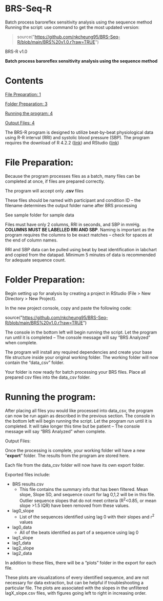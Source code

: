 # BRS-Seq-R
Batch process baroreflex sensitivity analysis using the sequence method
Running the script:
use command to get the most updated version:
> source("https://github.com/nkcheung95/BRS-Seq-R/blob/main/BRS%20v1.0.r?raw=TRUE")

BRS-R v1.0

**Batch process baroreflex sensitivity analysis using the sequence method**
# **Contents**
[File Preparation:	1](#_toc140223748)

[Folder Preparation:	3](#_toc140223749)

[Running the program:	4](#_toc140223750)

[Output Files:	4](#_toc140223751)



The BRS-R program is designed to utilize beat-by-beat physiological data using R-R interval (RRI) and systolic blood pressure (SBP). The program requires the download of R 4.2.2 ([link](https://mirror.rcg.sfu.ca/mirror/CRAN/)) and RStudio ([link](https://posit.co/downloads/)) 
# <a name="_toc140223748"></a>**File Preparation:**
Because the program processes files as a batch, many files can be completed at once, if files are prepared correctly.

The program will accept only **.csv** files

These files should be named with participant and condition ID – the filename determines the output folder name after BRS processing

See sample folder for sample data

Files must have only 2 columns, RRI in seconds, and SBP in mmHg. **COLUMNS MUST BE LABELLED RRI AND SBP**.  Naming is important as the program requires the columns to be exact matches – check for spaces at the end of column names.

RRI and SBP data can be pulled using beat by beat identification in labchart and copied from the datapad. Minimum 5 minutes of data is recommended for adequate sequence count.
# <a name="_toc140223749"></a>**Folder Preparation:**
Begin setting up for analysis by creating a project in RStudio (File > New Directory > New Project).

In the new project console, copy and paste the following code:

source("https://github.com/nkcheung95/BRS-Seq-R/blob/main/BRS%20v1.0.r?raw=TRUE")

The console in the bottom left will begin running the script. Let the program run until it is completed – The console message will say “BRS Analyzed” when complete.

The program will install any required dependencies and create your base file structure inside your original working folder. The working folder will now contain the “data\_csv” folder.

Your folder is now ready for batch processing your BRS files. Place all prepared csv files into the data\_csv folder.
# <a name="_toc140223750"></a>**Running the program:**
After placing all files you would like processed into data\_csv, the program can now be run again as described in the previous section. The console in the bottom left will begin running the script. Let the program run until it is completed. It will take longer this time but be patient – The console message will say “BRS Analyzed” when complete.

<a name="_toc140223751"></a>Output Files:

Once the processing is complete, your working folder will have a new “**export**” folder. The results from the program are stored here.

Each file from the data\_csv folder will now have its own export folder.

Exported files include:

- BRS results.csv 
  - This file contains the summary info that has been filtered. Mean slope, Slope SD, and sequence count for lag 0,1,2 will be in this file. Outlier sequence slopes that do not meet criteria (R<sup>2</sup><0.85, or mean slope  >1.5 IQR) have been removed from these values.
- lag0\_slope
  - List of the sequences identified using lag 0 with their slopes and r<sup>2</sup> values
- lag0\_data
  - All of the beats identified as part of a sequence using lag 0
- lag1\_slope
- lag1\_data
- lag2\_slope
- lag2\_data

In addition to these files, there will be a “plots” folder in the export for each file. 

These plots are visualizations of every identified sequence, and are not necessary for data extraction, but can be helpful if troubleshooting a particular file. The plots are associated with the slopes in the unfiltered lagX\_slope.csv files, with figures going left to right in increasing order.



